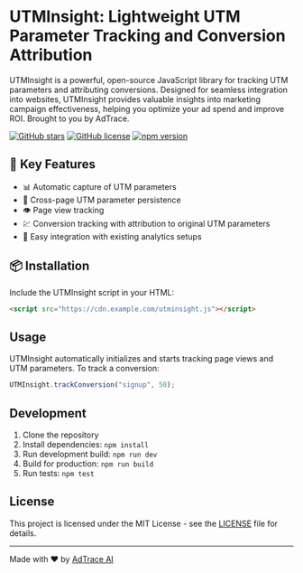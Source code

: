 # UTMInsight: Lightweight UTM Parameter Tracking and Conversion Attribution

UTMInsight is a powerful, open-source JavaScript library for tracking UTM parameters and attributing conversions. Designed for seamless integration into websites, UTMInsight provides valuable insights into marketing campaign effectiveness, helping you optimize your ad spend and improve ROI. Brought to you by AdTrace.

[![GitHub stars](https://img.shields.io/github/stars/yourusername/adtrace.svg)](https://github.com/AdTraceAI/UTMInsight)
[![GitHub license](https://img.shields.io/github/license/yourusername/adtrace.svg)](https://github.com/AdTraceAI/UTMInsight/blob/main/LICENSE)
[![npm version](https://badge.fury.io/js/adtrace.svg)](https://badge.fury.io/js/adtrace)

## 🚀 Key Features

- 📊 Automatic capture of UTM parameters
- 🔗 Cross-page UTM parameter persistence
- 👁️ Page view tracking
- 💹 Conversion tracking with attribution to original UTM parameters
- 🔌 Easy integration with existing analytics setups

## 📦 Installation

Include the UTMInsight script in your HTML:

```html
<script src="https://cdn.example.com/utminsight.js"></script>
```

## Usage

UTMInsight automatically initializes and starts tracking page views and UTM parameters. To track a conversion:

```javascript
UTMInsight.trackConversion("signup", 50);
```

## Development

1. Clone the repository
2. Install dependencies: `npm install`
3. Run development build: `npm run dev`
4. Build for production: `npm run build`
5. Run tests: `npm test`

## License

This project is licensed under the MIT License - see the [LICENSE](LICENSE) file for details.

---

Made with ❤️ by [AdTrace AI](https://adtrace.ai)
